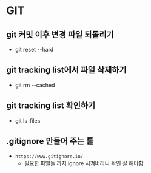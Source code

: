 # GIT

## git 커밋 이후 변경 파일 되돌리기
- git reset --hard

## git tracking list에서 파일 삭제하기
- git rm --cached <filename>

## git tracking list 확인하기
- git ls-files

## .gitignore 만들어 주는 툴
- `https://www.gitignore.io/`
  - 필요한 파일들 까지 ignore 시켜버리니 확인 잘 해야함.